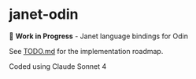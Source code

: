 # janet-odin

🚧 **Work in Progress** - Janet language bindings for Odin

See [TODO.md](TODO.md) for the implementation roadmap.

Coded using Claude Sonnet 4